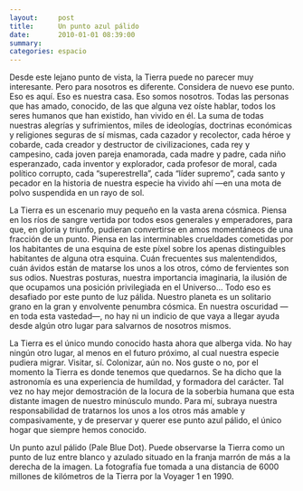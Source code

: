 ```yaml
---
layout:     post
title:      Un punto azul pálido
date:       2010-01-01 08:39:00
summary:
categories: espacio
---
```


Desde este lejano punto de vista, la Tierra puede no parecer muy interesante. Pero para nosotros es diferente. Considera de nuevo ese punto. Eso es aquí. Eso es nuestra casa. Eso somos nosotros. Todas las personas que has amado, conocido, de las que alguna vez oíste hablar, todos los seres humanos que han existido, han vivido en él. La suma de todas nuestras alegrías y sufrimientos, miles de ideologías, doctrinas económicas y religiones seguras de sí mismas, cada cazador y recolector, cada héroe y cobarde, cada creador y destructor de civilizaciones, cada rey y campesino, cada joven pareja enamorada, cada madre y padre, cada niño esperanzado, cada inventor y explorador, cada profesor de moral, cada político corrupto, cada “superestrella”, cada “líder supremo”, cada santo y pecador en la historia de nuestra especie ha vivido ahí —en una mota de polvo suspendida en un rayo de sol.

<p>La Tierra es un escenario muy pequeño en la vasta arena cósmica. Piensa en los ríos de sangre vertida por todos esos generales y emperadores, para que, en gloria y triunfo, pudieran convertirse en amos momentáneos de una fracción de un punto. Piensa en las interminables crueldades cometidas por los habitantes de una esquina de este píxel sobre los apenas distinguibles habitantes de alguna otra esquina. Cuán frecuentes sus malentendidos, cuán ávidos están de matarse los unos a los otros, cómo de fervientes son sus odios. Nuestras posturas, nuestra importancia imaginaria, la ilusión de que ocupamos una posición privilegiada en el Universo... Todo eso es desafiado por este punto de luz pálida. Nuestro planeta es un solitario grano en la gran y envolvente penumbra cósmica. En nuestra oscuridad —en toda esta vastedad—, no hay ni un indicio de que vaya a llegar ayuda desde algún otro lugar para salvarnos de nosotros mismos.</p>

<p>La Tierra es el único mundo conocido hasta ahora que alberga vida. No hay ningún otro lugar, al menos en el futuro próximo, al cual nuestra especie pudiera migrar. Visitar, sí. Colonizar, aún no. Nos guste o no, por el momento la Tierra es donde tenemos que quedarnos. Se ha dicho que la astronomía es una experiencia de humildad, y formadora del carácter. Tal vez no hay mejor demostración de la locura de la soberbia humana que esta distante imagen de nuestro minúsculo mundo. Para mí, subraya nuestra responsabilidad de tratarnos los unos a los otros más amable y compasivamente, y de preservar y querer ese punto azul pálido, el único hogar que siempre hemos conocido.</p>

<p>Un punto azul pálido (Pale Blue Dot). Puede observarse la Tierra como un punto de luz entre blanco y azulado situado en la franja marrón de más a la derecha de la imagen. La fotografía fue tomada a una distancia de 6000 millones de kilómetros de la Tierra por la Voyager 1 en 1990. </p>
